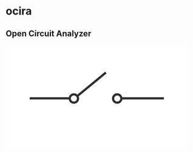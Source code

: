 # ocira
Open Circuit Analyzer
---
![picture](https://github.com/mevid93/ocira/blob/main/images/open_circuit.png)
